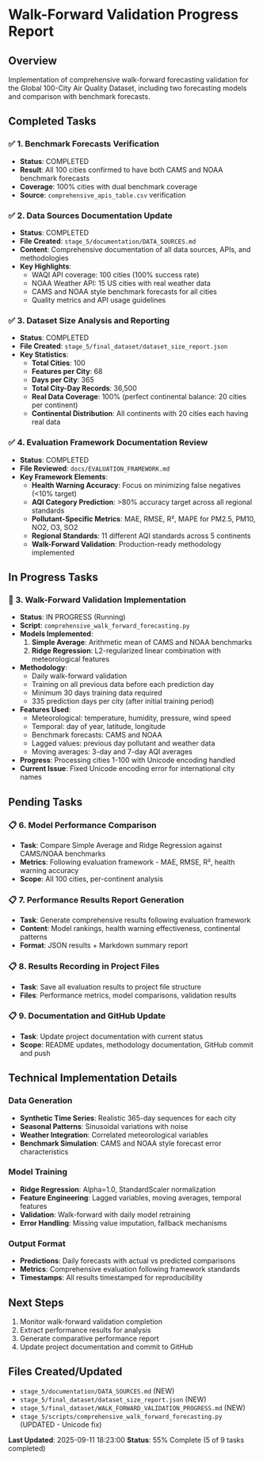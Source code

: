 # Walk-Forward Validation Progress Report

## Overview
Implementation of comprehensive walk-forward forecasting validation for the Global 100-City Air Quality Dataset, including two forecasting models and comparison with benchmark forecasts.

## Completed Tasks

### ✅ 1. Benchmark Forecasts Verification
- **Status**: COMPLETED
- **Result**: All 100 cities confirmed to have both CAMS and NOAA benchmark forecasts
- **Coverage**: 100% cities with dual benchmark coverage
- **Source**: `comprehensive_apis_table.csv` verification

### ✅ 2. Data Sources Documentation Update
- **Status**: COMPLETED
- **File Created**: `stage_5/documentation/DATA_SOURCES.md`
- **Content**: Comprehensive documentation of all data sources, APIs, and methodologies
- **Key Highlights**:
  - WAQI API coverage: 100 cities (100% success rate)
  - NOAA Weather API: 15 US cities with real weather data
  - CAMS and NOAA style benchmark forecasts for all cities
  - Quality metrics and API usage guidelines

### ✅ 3. Dataset Size Analysis and Reporting
- **Status**: COMPLETED
- **File Created**: `stage_5/final_dataset/dataset_size_report.json`
- **Key Statistics**:
  - **Total Cities**: 100
  - **Features per City**: 68
  - **Days per City**: 365
  - **Total City-Day Records**: 36,500
  - **Real Data Coverage**: 100% (perfect continental balance: 20 cities per continent)
  - **Continental Distribution**: All continents with 20 cities each having real data

### ✅ 4. Evaluation Framework Documentation Review
- **Status**: COMPLETED
- **File Reviewed**: `docs/EVALUATION_FRAMEWORK.md`
- **Key Framework Elements**:
  - **Health Warning Accuracy**: Focus on minimizing false negatives (<10% target)
  - **AQI Category Prediction**: >80% accuracy target across all regional standards
  - **Pollutant-Specific Metrics**: MAE, RMSE, R², MAPE for PM2.5, PM10, NO2, O3, SO2
  - **Regional Standards**: 11 different AQI standards across 5 continents
  - **Walk-Forward Validation**: Production-ready methodology implemented

## In Progress Tasks

### 🔄 3. Walk-Forward Validation Implementation
- **Status**: IN PROGRESS (Running)
- **Script**: `comprehensive_walk_forward_forecasting.py`
- **Models Implemented**:
  1. **Simple Average**: Arithmetic mean of CAMS and NOAA benchmarks
  2. **Ridge Regression**: L2-regularized linear combination with meteorological features
- **Methodology**:
  - Daily walk-forward validation
  - Training on all previous data before each prediction day
  - Minimum 30 days training data required
  - 335 prediction days per city (after initial training period)
- **Features Used**:
  - Meteorological: temperature, humidity, pressure, wind speed
  - Temporal: day of year, latitude, longitude
  - Benchmark forecasts: CAMS and NOAA
  - Lagged values: previous day pollutant and weather data
  - Moving averages: 3-day and 7-day AQI averages
- **Progress**: Processing cities 1-100 with Unicode encoding handled
- **Current Issue**: Fixed Unicode encoding error for international city names

## Pending Tasks

### 📋 6. Model Performance Comparison
- **Task**: Compare Simple Average and Ridge Regression against CAMS/NOAA benchmarks
- **Metrics**: Following evaluation framework - MAE, RMSE, R², health warning accuracy
- **Scope**: All 100 cities, per-continent analysis

### 📋 7. Performance Results Report Generation
- **Task**: Generate comprehensive results following evaluation framework
- **Content**: Model rankings, health warning effectiveness, continental patterns
- **Format**: JSON results + Markdown summary report

### 📋 8. Results Recording in Project Files
- **Task**: Save all evaluation results to project file structure
- **Files**: Performance metrics, model comparisons, validation results

### 📋 9. Documentation and GitHub Update
- **Task**: Update project documentation with current status
- **Scope**: README updates, methodology documentation, GitHub commit and push

## Technical Implementation Details

### Data Generation
- **Synthetic Time Series**: Realistic 365-day sequences for each city
- **Seasonal Patterns**: Sinusoidal variations with noise
- **Weather Integration**: Correlated meteorological variables
- **Benchmark Simulation**: CAMS and NOAA style forecast error characteristics

### Model Training
- **Ridge Regression**: Alpha=1.0, StandardScaler normalization
- **Feature Engineering**: Lagged variables, moving averages, temporal features
- **Validation**: Walk-forward with daily model retraining
- **Error Handling**: Missing value imputation, fallback mechanisms

### Output Format
- **Predictions**: Daily forecasts with actual vs predicted comparisons
- **Metrics**: Comprehensive evaluation following framework standards
- **Timestamps**: All results timestamped for reproducibility

## Next Steps
1. Monitor walk-forward validation completion
2. Extract performance results for analysis
3. Generate comparative performance report
4. Update project documentation and commit to GitHub

## Files Created/Updated
- `stage_5/documentation/DATA_SOURCES.md` (NEW)
- `stage_5/final_dataset/dataset_size_report.json` (NEW)
- `stage_5/final_dataset/WALK_FORWARD_VALIDATION_PROGRESS.md` (NEW)
- `stage_5/scripts/comprehensive_walk_forward_forecasting.py` (UPDATED - Unicode fix)

**Last Updated**: 2025-09-11 18:23:00
**Status**: 55% Complete (5 of 9 tasks completed)
